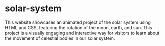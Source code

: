 # solar-system
This website showcases an animated project of the solar system using HTML and CSS, featuring the rotation of the moon, earth, and sun. This project is a visually engaging and interactive way for visitors to learn about the movement of celestial bodies in our solar system.
